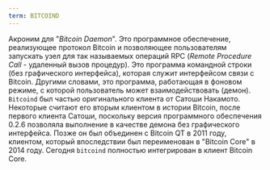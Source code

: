 ```yaml
---
term: BITCOIND
---
```


Акроним для "*Bitcoin Daemon*". Это программное обеспечение, реализующее протокол Bitcoin и позволяющее пользователям запускать узел для так называемых операций RPC (*Remote Procedure Call* - удаленный вызов процедур). Это программа командной строки (без графического интерфейса), которая служит интерфейсом связи с Bitcoin. Другими словами, это программа, работающая в фоновом режиме, с которой пользователь может взаимодействовать (демон). `Bitcoind` был частью оригинального клиента от Сатоши Накамото. Некоторые считают его вторым клиентом в истории Bitcoin, после первого клиента Сатоши, поскольку версия программного обеспечения 0.2.6 позволяла выполнение в качестве демона без графического интерфейса. Позже он был объединен с Bitcoin QT в 2011 году, клиентом, который впоследствии был переименован в "Bitcoin Core" в 2014 году. Сегодня `bitcoind` полностью интегрирован в клиент Bitcoin Core.